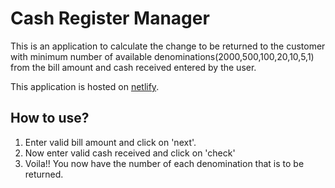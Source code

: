 # Cash Register Manager

This is an application to calculate the change to be returned to the customer with minimum number of available denominations(2000,500,100,20,10,5,1) from the bill amount and cash received entered by the user.

This application is hosted on [netlify](https://cash-change-calculator.netlify.app/).

## How to use?
1. Enter valid bill amount and click on 'next'.
2. Now enter valid cash received and click on 'check'
3. Voila!! You now have the number of each denomination that is to be returned.
